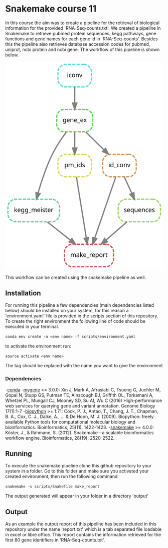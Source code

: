# Snakemake course 11

In this course the aim was to create a pipeline for the retrieval of biological information for the provided 'RNA-Seq-counts.txt'.  We created a pipeline in Snakemake to retrieve pubmed protein sequences, kegg pathways, gene functions and gene names for each gene id in 'RNA-Seq-counts'. Besides this the pipeline also retrieves database accession codes for pubmed, uniprot, ncbi protein and ncbi gene. The workflow of this pipeline is shown below.

<img src="./workflow.svg">

This workflow can be created using the snakemake pipeline as well.

## Installation
For running this pipeline a few dependencies (main dependencies listed below) should be installed on your system, for this reason a 'environment.yaml' file is provided in the scripts section of this repository. To create the right environment the following line of code should be executed in your terminal.

```conda env create -n <env name> -f scripts/environment.yaml```

to activate the environment run:

```source activate <env name>```

The <env name> tag should be replaced with the name you want to give the environment
  
### Dependencies
-[conda](https://conda.io/docs/)
-[mygene](http://mygene.info/) >= 3.0.0: Xin J, Mark A, Afrasiabi C, Tsueng G, Juchler M, Gopal N, Stupp GS, Putman TE, Ainscough BJ, Griffith OL, Torkamani A, Whetzel PL, Mungall CJ, Mooney SD, Su AI, Wu C (2016) High-performance web services for querying gene and variant annotation. Genome Biology 17(1):1-7
-[biopython](https://biopython.org/) >= 1.71: Cock, P. J., Antao, T., Chang, J. T., Chapman, B. A., Cox, C. J., Dalke, A., ... & De Hoon, M. J. (2009). Biopython: freely available Python tools for computational molecular biology and bioinformatics. Bioinformatics, 25(11), 1422-1423.
-[snakemake](https://snakemake.readthedocs.io/en/stable/) >= 4.0.0: Köster, J., & Rahmann, S. (2012). Snakemake—a scalable bioinformatics workflow engine. Bioinformatics, 28(19), 2520-2522.


## Running

To execute the snakemake pipeline clone this github repository to your system in a folder. Go to this folder and make sure you activated your created environment, then run the following command

```snakemake -s scripts/Snakefile make_report```

The output generated will appear in your folder in a directory 'output'

## Output

As an example the output report of this pipeline has been included in this repository under the name 'report.txt' which is a tab separated file loadable in excel or libre office. This report contains the information retrieved for the first 80 gene identifiers in 'RNA-Seq-counts.txt'.
